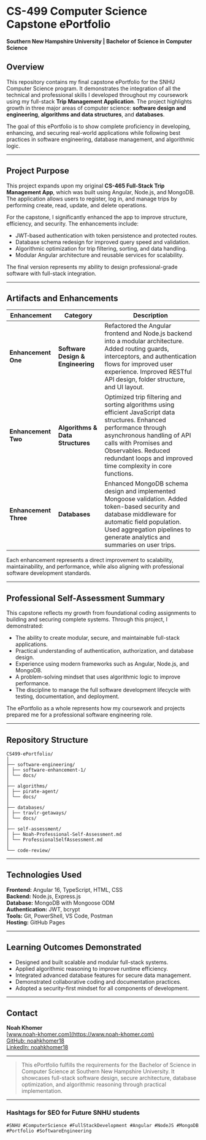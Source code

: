 # CS-499 Computer Science Capstone ePortfolio  
**Southern New Hampshire University | Bachelor of Science in Computer Science**

## Overview
This repository contains my final capstone ePortfolio for the SNHU Computer Science program. It demonstrates the integration of all the technical and professional skills I developed throughout my coursework using my full-stack **Trip Management Application**. The project highlights growth in three major areas of computer science: **software design and engineering**, **algorithms and data structures**, and **databases**.

The goal of this ePortfolio is to show complete proficiency in developing, enhancing, and securing real-world applications while following best practices in software engineering, database management, and algorithmic logic.

---

## Project Purpose
This project expands upon my original **CS-465 Full-Stack Trip Management App**, which was built using Angular, Node.js, and MongoDB. The application allows users to register, log in, and manage trips by performing create, read, update, and delete operations.  

For the capstone, I significantly enhanced the app to improve structure, efficiency, and security. The enhancements include:
- JWT-based authentication with token persistence and protected routes.
- Database schema redesign for improved query speed and validation.
- Algorithmic optimization for trip filtering, sorting, and data handling.
- Modular Angular architecture and reusable services for scalability.

The final version represents my ability to design professional-grade software with full-stack integration.

---

## Artifacts and Enhancements

| Enhancement | Category | Description |
|--------------|-----------|--------------|
| **Enhancement One** | **Software Design & Engineering** | Refactored the Angular frontend and Node.js backend into a modular architecture. Added routing guards, interceptors, and authentication flows for improved user experience. Improved RESTful API design, folder structure, and UI layout. |
| **Enhancement Two** | **Algorithms & Data Structures** | Optimized trip filtering and sorting algorithms using efficient JavaScript data structures. Enhanced performance through asynchronous handling of API calls with Promises and Observables. Reduced redundant loops and improved time complexity in core functions. |
| **Enhancement Three** | **Databases** | Enhanced MongoDB schema design and implemented Mongoose validation. Added token-based security and database middleware for automatic field population. Used aggregation pipelines to generate analytics and summaries on user trips. |

Each enhancement represents a direct improvement to scalability, maintainability, and performance, while also aligning with professional software development standards.

---

## Professional Self-Assessment Summary
This capstone reflects my growth from foundational coding assignments to building and securing complete systems. Through this project, I demonstrated:
- The ability to create modular, secure, and maintainable full-stack applications.
- Practical understanding of authentication, authorization, and database design.
- Experience using modern frameworks such as Angular, Node.js, and MongoDB.
- A problem-solving mindset that uses algorithmic logic to improve performance.
- The discipline to manage the full software development lifecycle with testing, documentation, and deployment.

The ePortfolio as a whole represents how my coursework and projects prepared me for a professional software engineering role.

---

## Repository Structure
```
CS499-ePortfolio/
│
├── software-engineering/
│ ├── software-enhancement-1/
│ └── docs/
│
├── algorithms/
│ ├── pirate-agent/
│ └── docs/
│
├── databases/
│ ├── travlr-getaways/
│ └── docs/
│
├── self-assessment/
│ ├── Noah-Professional-Self-Assessment.md
│ └── ProfessionalSelfAssessment.md
│
└── code-review/
```

---

## Technologies Used
**Frontend:** Angular 16, TypeScript, HTML, CSS  
**Backend:** Node.js, Express.js  
**Database:** MongoDB with Mongoose ODM  
**Authentication:** JWT, bcrypt  
**Tools:** Git, PowerShell, VS Code, Postman  
**Hosting:** GitHub Pages  

---

## Learning Outcomes Demonstrated
- Designed and built scalable and modular full-stack systems.  
- Applied algorithmic reasoning to improve runtime efficiency.  
- Integrated advanced database features for secure data management.  
- Demonstrated collaborative coding and documentation practices.  
- Adopted a security-first mindset for all components of development.  

---

## Contact
**Noah Khomer**  
[www.noah-khomer.com](https://www.noah-khomer.com)  
[GitHub: noahkhomer18](https://github.com/noahkhomer18)  
[LinkedIn: noahkhomer18](https://www.linkedin.com/in/noahkhomer18)

---

> This ePortfolio fulfills the requirements for the Bachelor of Science in Computer Science at Southern New Hampshire University. It showcases full-stack software design, secure architecture, database optimization, and algorithmic reasoning through practical implementation.

---

### Hashtags for SEO for Future SNHU students
`#SNHU #ComputerScience #FullStackDevelopment #Angular #NodeJS #MongoDB #Portfolio #SoftwareEngineering`

